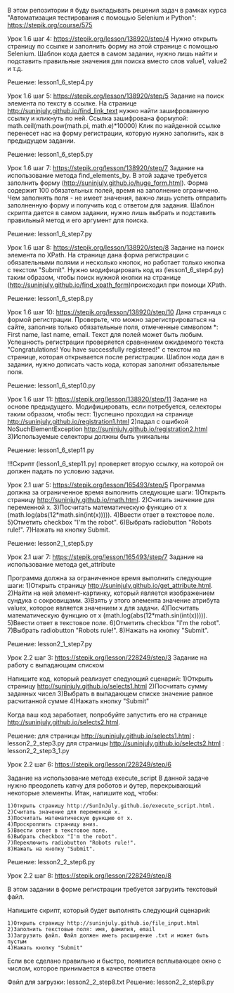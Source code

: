 В этом репозитории я буду выкладывать решения задач в рамках курса "Автоматизация тестирования с помощью Selenium и Python":
https://stepik.org/course/575

Урок 1.6 шаг 4: https://stepik.org/lesson/138920/step/4
Нужно открыть страницу по ссылке и заполнить форму на этой странице с помощью Selenium.
Шаблон кода дается в самом задании, нужно лишь найти и подставить правильные значения для поиска вместо слов value1, value2 и т.д.

Решение: lesson1_6_step4.py

Урок 1.6 шаг 5: https://stepik.org/lesson/138920/step/5
Задание на поиск элемента по тексту в ссылке.
На странице http://suninjuly.github.io/find_link_text нужно найти зашифрованную ссылку и кликнуть по ней.
Ссылка зашифрована формулой: math.ceil(math.pow(math.pi, math.e)*10000)
Клик по найденной ссылке перенесет нас на форму регистрации, которую нужно заполнить, как в предыдущем задании.

Решение: lesson1_6_step5.py

Урок 1.6 шаг 7: https://stepik.org/lesson/138920/step/7
Задание на использование метода find_elements_by.
В этой задаче требуется заполнить форму (http://suninjuly.github.io/huge_form.html).
Форма содержит 100 обязательных полей, время на заполнение ограничено. Чем заполнять поля - не имеет значения, важно лишь успеть отправить заполненную форму и получить код с ответом для задания.
Шаблон скрипта дается в самом задании, нужно лишь выбрать и подставить правильный метод и его аргумент для поиска.

Решение: lesson1_6_step7.py

Урок 1.6 шаг 8: https://stepik.org/lesson/138920/step/8
Задание на поиск элемента по XPath.
На странице дана форма регистрации с обязательными полями и несколько кнопок, но работает только кнопка с текстом "Submit".
Нужно модифицировать код из (lesson1_6_step4.py) таким образом, чтобы поиск нужной кнопки на странице (http://suninjuly.github.io/find_xpath_form)происходил при помощи XPath.

Решение: lesson1_6_step8.py

Урок 1.6 шаг 10: https://stepik.org/lesson/138920/step/10
Дана страница с формой регистрации. Проверьте, что можно зарегистрироваться на сайте, заполнив только обязательные поля, отмеченные символом *: First name, last name, email.
Текст для полей может быть любым. Успешность регистрации проверяется сравнением ожидаемого текста "Congratulations! You have successfully registered!" с текстом на странице, которая открывается после регистрации.
Шаблон кода дан в задании, нужно дописать часть кода, которая заполнит обязательные поля.

Решение: lesson1_6_step10.py

Урок 1.6 шаг 11: https://stepik.org/lesson/138920/step/11
Задание на основе предыдущего. Модифицировать, если потребуется, селекторы таким образом, чтобы тест:
	1)успешно проходил на странице http://suninjuly.github.io/registration1.html﻿
	2)падал с ошибкой NoSuchElementException http://suninjuly.github.io/registration2.html
	3)Используемые селекторы должны быть уникальны
 
Решение: lesson1_6_step11.py

!!!Скрипт (lesson1_6_step11.py) проверяет вторую ссылку, на которой он должен падать по условию задачи.

Урок 2.1 шаг 5: https://stepik.org/lesson/165493/step/5
Программа должна за ограниченное время выполнить следующие шаги:
	1)Открыть страницу http://suninjuly.github.io/math.html.
	2)Считать значение для переменной x.
	3)Посчитать математическую функцию от x (math.log(abs(12*math.sin(int(x))))).
	4)Ввести ответ в текстовое поле.
	5)Отметить checkbox "I'm the robot".
	6)Выбрать radiobutton "Robots rule!".
	7)Нажать на кнопку Submit.

Решение: lesson2_1_step5.py

Урок 2.1 шаг 7: https://stepik.org/lesson/165493/step/7
Задание на использование метода get_attribute

Программа должна за ограниченное время выполнить следующие шаги:
	1)Открыть страницу http://suninjuly.github.io/get_attribute.html.
	2)Найти на ней элемент-картинку, который является изображением сундука с сокровищами.
	3)Взять у этого элемента значение атрибута valuex, которое является значением x для задачи.
	4)Посчитать математическую функцию от x (math.log(abs(12*math.sin(int(x))))).
	5)Ввести ответ в текстовое поле.
	6)Отметить checkbox "I'm the robot".
	7)Выбрать radiobutton "Robots rule!".
	8)Нажать на кнопку "Submit".

Решение: lesson2_1_step7.py

Урок 2.2 шаг 3: https://stepik.org/lesson/228249/step/3
Задание на работу с выпадающим списком

Напишите код, который реализует следующий сценарий:
	1)Открыть страницу http://suninjuly.github.io/selects1.html
	2)Посчитать сумму заданных чисел
	3)Выбрать в выпадающем списке значение равное расчитанной сумме
	4)Нажать кнопку "Submit"

Когда ваш код заработает, попробуйте запустить его на странице http://suninjuly.github.io/selects2.html. 

Решение: 
для страницы http://suninjuly.github.io/selects1.html : lesson2_2_step3.py
для страницы http://suninjuly.github.io/selects2.html : lesson2_2_step3_1.py

Урок 2.2 шаг 6: https://stepik.org/lesson/228249/step/6

Задание на использование метода execute_script
В данной задаче нужно преодолеть капчу для роботов и футер, перекрывающий некоторые элементы. 
Итак, напишите код, чтобы:

	1)Открыть страницу http://SunInJuly.github.io/execute_script.html.
	2)Считать значение для переменной x.
	3)Посчитать математическую функцию от x.
	4)Проскроллить страницу вниз.
	5)Ввести ответ в текстовое поле.
	6)Выбрать checkbox "I'm the robot".
	7)Переключить radiobutton "Robots rule!".
	8)Нажать на кнопку "Submit".

Решение: lesson2_2_step6.py

Урок 2.2 шаг 8: https://stepik.org/lesson/228249/step/8

В этом задании в форме регистрации требуется загрузить текстовый файл.

Напишите скрипт, который будет выполнять следующий сценарий:

	1)Открыть страницу http://suninjuly.github.io/file_input.html
	2)Заполнить текстовые поля: имя, фамилия, email
	3)Загрузить файл. Файл должен иметь расширение .txt и может быть пустым
	4)Нажать кнопку "Submit"

Если все сделано правильно и быстро, появится всплывающее окно с числом, которое принимается в качестве ответа

Файл для загрузки: lesson2_2_step8.txt
Решение: lesson2_2_step8.py
